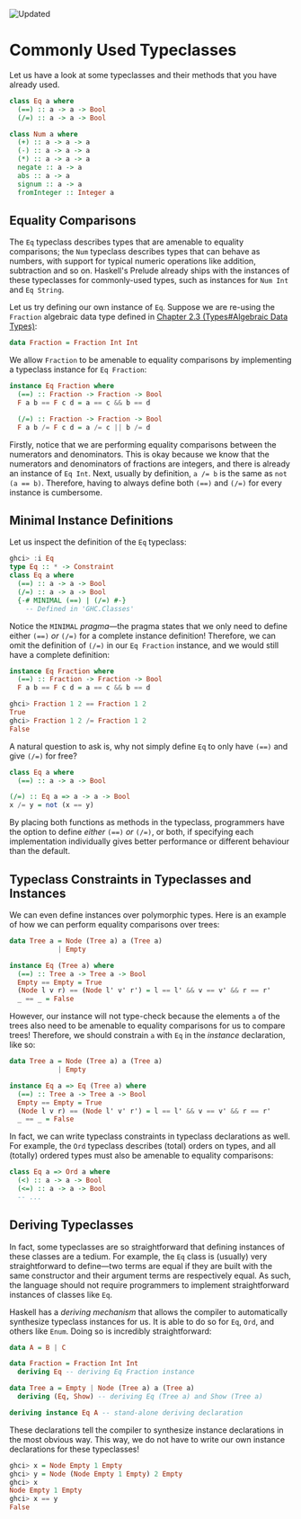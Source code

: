![Updated][update-shield]

# Commonly Used Typeclasses

Let us have a look at some typeclasses and their methods that you have
already used.

``` haskell
class Eq a where
  (==) :: a -> a -> Bool
  (/=) :: a -> a -> Bool

class Num a where
  (+) :: a -> a -> a
  (-) :: a -> a -> a
  (*) :: a -> a -> a
  negate :: a -> a
  abs :: a -> a
  signum :: a -> a
  fromInteger :: Integer a
```

## Equality Comparisons

The `Eq` typeclass describes types that are amenable to
equality comparisons; the `Num` typeclass describes types that
can behave as numbers, with support for typical numeric operations like
addition, subtraction and so on. Haskell's Prelude already ships with
the instances of these typeclasses for commonly-used types, such as
instances for `Num Int` and `Eq String`.

Let us try defining our own instance of `Eq`. Suppose we are
re-using the `Fraction` algebraic data type defined in [Chapter 2.3 (Types#Algebraic Data Types)](../../types/sections/algebraic_data_types.md):

``` haskell
data Fraction = Fraction Int Int
```

We allow `Fraction` to be amenable to equality comparisons
by implementing a typeclass instance for `Eq Fraction`:

``` haskell
instance Eq Fraction where
  (==) :: Fraction -> Fraction -> Bool
  F a b == F c d = a == c && b == d

  (/=) :: Fraction -> Fraction -> Bool
  F a b /= F c d = a /= c || b /= d
```

Firstly, notice that we are performing equality comparisons between the
numerators and denominators. This is okay because we know that the
numerators and denominators of fractions are integers, and there is
already an instance of `Eq Int`. Next, usually by definition,
`a /= b` is the same as `not (a == b)`. Therefore,
having to always define both `(==)` and `(/=)` for
every instance is cumbersome.

## Minimal Instance Definitions

Let us inspect the definition of the `Eq` typeclass:

``` haskell
ghci> :i Eq
type Eq :: * -> Constraint
class Eq a where
  (==) :: a -> a -> Bool
  (/=) :: a -> a -> Bool
  {-# MINIMAL (==) | (/=) #-}
    -- Defined in 'GHC.Classes'
```

Notice the `MINIMAL` *pragma*&mdash;the pragma states that we only need to
define either `(==)` *or* `(/=)` for a complete
instance definition! Therefore, we can omit the definition of
`(/=)` in our `Eq Fraction` instance, and we would
still have a complete definition:

``` haskell
instance Eq Fraction where
  (==) :: Fraction -> Fraction -> Bool
  F a b == F c d = a == c && b == d
```

``` haskell
ghci> Fraction 1 2 == Fraction 1 2
True
ghci> Fraction 1 2 /= Fraction 1 2
False
```

A natural question to ask is, why not simply define `Eq` to
only have `(==)` and give `(/=)` for free?

``` haskell
class Eq a where
  (==) :: a -> a -> Bool

(/=) :: Eq a => a -> a -> Bool
x /= y = not (x == y)
```

By placing both functions as methods in the typeclass, programmers have
the option to define *either* `(==)` *or* `(/=)`, or
both, if specifying each implementation individually gives better performance or 
different behaviour than the default.

## Typeclass Constraints in Typeclasses and Instances

We can even define instances over polymorphic types. Here is an example
of how we can perform equality comparisons over trees:

``` haskell
data Tree a = Node (Tree a) a (Tree a)
            | Empty

instance Eq (Tree a) where
  (==) :: Tree a -> Tree a -> Bool
  Empty == Empty = True
  (Node l v r) == (Node l' v' r') = l == l' && v == v' && r == r'
  _ == _ = False
```

However, our instance will not type-check because the elements
`a` of the trees also need to be amenable to equality
comparisons for us to compare trees! Therefore, we should constrain
`a` with `Eq` in the *instance* declaration, like
so:

``` haskell
data Tree a = Node (Tree a) a (Tree a)
            | Empty

instance Eq a => Eq (Tree a) where
  (==) :: Tree a -> Tree a -> Bool
  Empty == Empty = True
  (Node l v r) == (Node l' v' r') = l == l' && v == v' && r == r'
  _ == _ = False
```

In fact, we can write typeclass constraints in typeclass declarations as
well. For example, the `Ord` typeclass describes (total)
orders on types, and all (totally) ordered types must also be amenable
to equality comparisons:

``` haskell
class Eq a => Ord a where
  (<) :: a -> a -> Bool
  (<=) :: a -> a -> Bool
  -- ...
```

## Deriving Typeclasses

In fact, some typeclasses are so straightforward that defining instances
of these classes are a tedium. For example, the `Eq` class is
(usually) very straightforward to define&mdash;two terms are equal if they
are built with the same constructor and their argument terms are
respectively equal. As such, the language should not require programmers
to implement straightforward instances of classes like `Eq`.

Haskell has a *deriving mechanism* that allows the compiler to
automatically synthesize typeclass instances for us. It is able to do so
for `Eq`, `Ord`, and others like `Enum`.
Doing so is incredibly straightforward:

``` haskell
data A = B | C

data Fraction = Fraction Int Int 
  deriving Eq -- deriving Eq Fraction instance

data Tree a = Empty | Node (Tree a) a (Tree a)
  deriving (Eq, Show) -- deriving Eq (Tree a) and Show (Tree a)

deriving instance Eq A -- stand-alone deriving declaration
```

These declarations tell the compiler to synthesize instance declarations
in the most obvious way. This way, we do not have to write our own
instance declarations for these typeclasses!

``` haskell
ghci> x = Node Empty 1 Empty
ghci> y = Node (Node Empty 1 Empty) 2 Empty
ghci> x
Node Empty 1 Empty
ghci> x == y
False
```


[update-shield]: https://img.shields.io/badge/LAST%20UPDATED-13%20OCT%202024-57ffd8?style=for-the-badge
